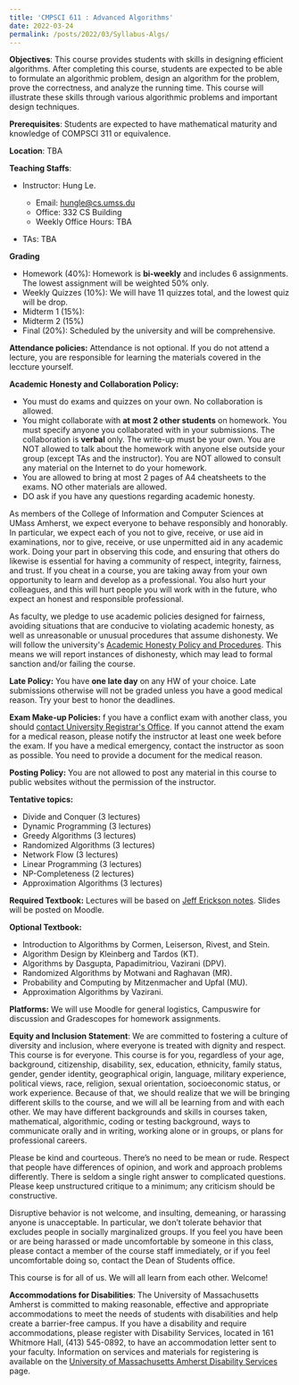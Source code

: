 ```yaml
---
title: 'CMPSCI 611 : Advanced Algorithms'
date: 2022-03-24
permalink: /posts/2022/03/Syllabus-Algs/
---
```




**Objectives**: This course provides students with skills in designing efficient algorithms. After completing this course, students are expected to be able to formulate an algorithmic problem,  design an algorithm for the problem, prove  the correctness, and analyze the running time. This course will illustrate these skills through various algorithmic problems and important design techniques. 

**Prerequisites**: Students are expected to have mathematical maturity and knowledge of COMPSCI 311 or equivalence. 

**Location**: TBA

**Teaching Staffs**:

- Instructor: Hung Le.
  - Email: hungle@cs.umss.du
  - Office: 332 CS Building
  - Weekly Office Hours: TBA
  
  
- TAs: TBA

 **Grading**

- Homework (40%): Homework is **bi-weekly** and includes 6 assignments. The lowest assignment will be weighted 50% only.
- Weekly Quizzes (10%): We will have 11 quizzes total, and the lowest quiz will be drop. 
- Midterm 1 (15%): 
- Midterm 2 (15%)
- Final (20%): Scheduled by the university and will be comprehensive.

**Attendance policies:** Attendance is not optional. If you do not attend a lecture, you are responsible for learning the materials covered in the leccture yourself.

**Academic Honesty and Collaboration Policy:**

- You must do exams and quizzes on your own. No collaboration is allowed.
- You might collaborate with **at most 2 other students** on homework. You must specify anyone you collaborated with in your submissions.  The collaboration is **verbal** only. The write-up must be your own. You are NOT allowed to talk about the homework with anyone else outside your group (except TAs and the instructor). You are NOT allowed to consult any material on the Internet to do your homework. 
- You are allowed to bring at most 2 pages of A4 cheatsheets to the exams. NO other materials are allowed. 
- DO ask if you have any questions regarding academic honesty.

As members of the College of Information and Computer Sciences at UMass Amherst, we expect everyone to behave responsibly and honorably. In particular, we expect each of you not to give, receive, or use aid in examinations, nor to give, receive, or use unpermitted aid in any academic work. Doing your part in observing this code, and ensuring that others do likewise is essential for having a community of respect, integrity, fairness, and trust.
If you cheat in a course, you are taking away from your own opportunity to learn and develop as a professional. You also hurt your colleagues, and this will hurt people you will work with in the future, who expect an honest and responsible professional.

As faculty, we pledge to use academic policies designed for fairness, avoiding situations that are conducive to violating academic honesty, as well as unreasonable or unusual procedures that assume dishonesty. We will follow the university's [Academic Honesty Policy and Procedures](https://www.umass.edu/honesty/). This means we will report instances of dishonesty, which may lead to formal sanction and/or failing the course.

**Late Policy:** You have **one late day** on any HW of your choice. Late submissions otherwise will not be graded unless you have a good medical reason. Try your best to honor the deadlines. 

**Exam Make-up Policies:** f you have a conflict exam with another class, you should [contact University Registrar's Office](https://www.umass.edu/registrar/i-have-two-midtermfinal-exams-scheduled-same-time-what-do-i-do). If you cannot attend the exam for a medical reason, please notify the instructor at least one week before the exam. If you have a medical emergency, contact the instructor as soon as possible. You need to provide a document for the medical reason.  

**Posting Policy:**  You are not allowed to post any material in this course to public websites  without the permission of the instructor. 

**Tentative topics:**

- Divide and Conquer (3 lectures)
- Dynamic Programming (3 lectures)
- Greedy Algorithms (3 lectures)
- Randomized Algorithms (3 lectures)
- Network Flow (3 lectures)
- Linear Programming (3 lectures)
- NP-Completeness (2 lectures)
- Approximation Algorithms (3 lectures)

**Required Textbook:** Lectures will be based on [Jeff Erickson notes](http://jeffe.cs.illinois.edu/teaching/algorithms/).  Slides will be posted on Moodle.  

**Optional Textbook:**

-  Introduction to Algorithms by Cormen, Leiserson, Rivest, and Stein.
-  Algorithm Design by Kleinberg and Tardos (KT).
-  Algorithms by Dasgupta, Papadimitriou, Vazirani (DPV).
-  Randomized Algorithms by Motwani and Raghavan (MR).
-  Probability and Computing by Mitzenmacher and Upfal (MU).
-  Approximation Algorithms by Vazirani.


**Platforms:** We will use Moodle for general logistics, Campuswire for discussion and Gradescopes for homework assignments.

**Equity and Inclusion Statement**: We are committed to fostering a culture of diversity and inclusion, where everyone is treated with dignity and respect. This course is for everyone. This course is for you, regardless of your age, background, citizenship, disability, sex, education, ethnicity, family status, gender, gender identity, geographical origin, language, military experience, political views, race, religion, sexual orientation, socioeconomic status, or work experience. Because of that, we should realize that we will be bringing different skills to the course, and we will all be learning from and with each other. We may have different backgrounds and skills in courses taken, mathematical, algorithmic, coding or testing background, ways to communicate orally and in writing, working alone or in groups, or plans for professional careers.

Please be kind and courteous. There’s no need to be mean or rude. Respect that people have differences of opinion, and work and approach problems differently. There is seldom a single right answer to complicated questions. Please keep unstructured critique to a minimum; any criticism should be constructive.

Disruptive behavior is not welcome, and insulting, demeaning, or harassing anyone is unacceptable. In particular, we don’t tolerate behavior that excludes people in socially marginalized groups. If you feel you have been or are being harassed or made uncomfortable by someone in this class, please contact a member of the course staff immediately, or if you feel uncomfortable doing so, contact the Dean of Students office.

This course is for all of us. We will all learn from each other. Welcome!

**Accommodations for Disabilities**: The University of Massachusetts Amherst is committed to making reasonable, effective and appropriate accommodations to meet the needs of students with disabilities and help create a barrier-free campus. If you have a disability and require accommodations, please register with Disability Services, located in 161 Whitmore Hall, (413) 545-0892, to have an accommodation letter sent to your faculty. Information on services and materials for registering is available on the [University of Massachusetts Amherst Disability Services](https://www.umass.edu/disability/) page.

